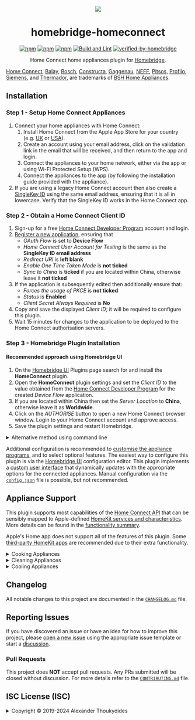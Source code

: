 <p align="center">
  <a href="https://github.com/homebridge/homebridge/wiki/Verified-Plugins"><img src="https://homeconnect.thouky.co.uk/api/images/readme-logo.svg"></a>
</p>
<div align=center>

# homebridge-homeconnect

[![npm](https://badgen.net/npm/v/homebridge-homeconnect)](https://www.npmjs.com/package/homebridge-homeconnect)
[![npm](https://badgen.net/npm/dt/homebridge-homeconnect)](https://www.npmjs.com/package/homebridge-homeconnect)
[![npm](https://badgen.net/npm/dw/homebridge-homeconnect)](https://www.npmjs.com/package/homebridge-homeconnect)
[![Build and Lint](https://github.com/thoukydides/homebridge-homeconnect/actions/workflows/build.yml/badge.svg)](https://github.com/thoukydides/homebridge-homeconnect/actions/workflows/build.yml)
[![verified-by-homebridge](https://badgen.net/badge/homebridge/verified/purple)](https://github.com/homebridge/homebridge/wiki/Verified-Plugins)

Home Connect home appliances plugin for [Homebridge](https://github.com/homebridge/homebridge).

</div>

[Home Connect](https://www.home-connect.com), [Balay](https://www.balay.es/), [Bosch](https://www.bosch-home.com/), [Constructa](https://www.constructa.com/), [Gaggenau](https://www.gaggenau.com/), [NEFF](https://www.neff-home.com/), [Pitsos](https://www.pitsos.gr/), [Profilo](https://www.profilo.com/), [Siemens](https://www.siemens-home.bsh-group.com/), and [Thermador](https://www.thermador.com/), are trademarks of [BSH Home Appliances](https://www.bsh-group.com).

## Installation

### Step 1 - Setup Home Connect Appliances

1. Connect your home appliances with Home Connect:
   1. Install Home Connect from the Apple App Store for your country (e.g. [UK](https://itunes.apple.com/gb/app/home-connect-app/id901397789) or [USA](https://itunes.apple.com/us/app/home-connect-america/id1134525430)).
   1. Create an account using your email address, click on the validation link in the email that will be received, and then return to the app and login.
   1. Connect the appliances to your home network, either via the app or using Wi-Fi Protected Setup (WPS).
   1. Connect the appliances to the app (by following the installation guide provided with the appliance).
1. If you are using a legacy Home Connect account then also create a [SingleKey ID](https://singlekey-id.com/en/sign-up/) using the same email address, ensuring that it is all in lowercase. Verify that the SingleKey ID works in the Home Connect app.

### Step 2 - Obtain a Home Connect Client ID

1. Sign-up for a free [Home Connect Developer Program](https://developer.home-connect.com/user/register) account and login.
1. [Register a new application](https://developer.home-connect.com/applications/add), ensuring that
   * *OAuth Flow* is set to **Device Flow**
   * *Home Connect User Account for Testing* is the same as the **SingleKey ID email address**
   * *Redirect URI* is **left blank**
   * *Enable One Time Token Mode* is **not ticked**
   * *Sync to China* is **ticked** if you are located within China, otherwise leave it **not ticked**
1. If the application is subsequently edited then additionally ensure that:
   * *Forces the usage of PKCE* is **not ticked**
   * *Status* is **Enabled**
   * *Client Secret Always Required* is **No**
1. Copy and save the displayed *Client ID*; it will be required to configure this plugin.
1. Wait 15 minutes for changes to the application to be deployed to the Home Connect authorisation servers.

### Step 3 - Homebridge Plugin Installation

#### Recommended approach using Homebridge UI

1. On the [Homebridge UI](https://github.com/homebridge/homebridge-config-ui-x) Plugins page search for and install the **HomeConnect** plugin.
1. Open the **HomeConnect** plugin settings and set the *Client ID* to the value obtained from the [Home Connect Developer Program](https://developer.home-connect.com/applications) for the created *Device Flow* application.
1. If you are located within China then set the *Server Location* to **China**, otherwise leave it as **Worldwide**.
1. Click on the *AUTHORISE* button to open a new Home Connect browser window. Login to your Home Connect account and approve access.
1. Save the plugin settings and restart Homebridge.

<details>
<summary>Alternative method using command line</summary>

#### Installation using Command Line

1. Install this plugin using: `npm install -g homebridge-homeconnect`
1. Edit `config.json` and add the HomeConnect platform (see example below).
1. Run (or restart) [Homebridge](https://github.com/homebridge/homebridge).
1. The Homebridge log output will include an authorisation URL. Copy the listed URL into a web browser, login to your Home Connect account, and approve access.

#### Example `config.json`
```JSON
{
    "platforms":
    [{
        "platform":     "HomeConnect",
        "clientid":     "0123456789ABCDEF0123456789ABCDEF0123456789ABCDEF0123456789ABCDEF"
    }]
}
```
The `clientid` should be set to the *Client ID* obtained from the [Home Connect Developer Program](https://developer.home-connect.com/applications) for the created *Device Flow* application.
</details>

Additional configuration is recommended to [customise the appliance programs](https://github.com/thoukydides/homebridge-homeconnect/wiki/Programs), and to select optional features. The easiest way to configure this plugin is via the [Homebridge UI](https://github.com/homebridge/homebridge-config-ui-x) configuration editor. This plugin implements a [custom user interface](https://developers.homebridge.io/#/custom-plugin-ui) that dynamically updates with the appropriate options for the connected appliances. Manual configuration via the [`config.json`](https://github.com/thoukydides/homebridge-homeconnect/wiki/config.json) file is possible, but not recommended.

## Appliance Support

This plugin supports most capabilities of the [Home Connect API](https://developer.home-connect.com/) that can be sensibly mapped to Apple-defined [HomeKit services and characteristics](https://github.com/thoukydides/homebridge-homeconnect/wiki/Functionality). More details can be found in the [functionality summary](https://github.com/thoukydides/homebridge-homeconnect/wiki/Functionality).

Apple's Home app does not support all of the features of this plugin. Some [third-party HomeKit apps](https://github.com/thoukydides/homebridge-homeconnect/wiki/HomeKit-Apps) are recommended due to their extra functionality.

<details>
<summary>Cooking Appliances</summary>

  * **CoffeeMaker:**
    <img align="right" width="100px" height="100px" src="https://raw.githubusercontent.com/thoukydides/homebridge-homeconnect/refs/heads/master/src/homebridge-ui/public/images/icon-coffeemaker.svg">
    * Switch on/off, start/stop programs with preset options, and turn cup warmer on/off.
    * Control child lock.
    * Monitor door, program time remaining, remote control, and general operation status.
    * Automation triggers for bean container empty, water tank empty, drip tray full, milk requires cooling, and for when cleaning/descaling is needed.

  * **CookProcessor:**
    <img align="right" width="100px" height="100px" src="https://raw.githubusercontent.com/thoukydides/homebridge-homeconnect/refs/heads/master/src/homebridge-ui/public/images/icon-cookprocessor.svg">
    * Switch on/off.
    * Monitor program time remaining and general operation status.
    * Automation triggers for finished and aborted.

  * **Hob:**
    <img align="right" width="100px" height="100px" src="https://raw.githubusercontent.com/thoukydides/homebridge-homeconnect/refs/heads/master/src/homebridge-ui/public/images/icon-hob.svg">
    * Control alarm clock and child lock.
    * Monitor power, remote control, and general operation status.
    * Automation triggers for finished, alarm clock finished, and preheat finished.

  * **Hood:**
    <img align="right" width="100px" height="100px" src="https://raw.githubusercontent.com/thoukydides/homebridge-homeconnect/refs/heads/master/src/homebridge-ui/public/images/icon-hood.svg">
    * Switch on/off.
    * Switch fan on/off, set fan speed/intensive levels, select boost mode, and select manual/auto mode.
    * Switch functional light on/off, change brightness, and select colour temperature.
    * Switch ambient light on/off, change brightness, and select colour.
    * Monitor remote control and general operation status.
    * Automation triggers for finished, grease filter nearly saturated, and grease filter saturated.

  * **Oven:**
    <img align="right" width="100px" height="100px" src="https://raw.githubusercontent.com/thoukydides/homebridge-homeconnect/refs/heads/master/src/homebridge-ui/public/images/icon-oven.svg">
    * Switch on/off and start/stop programs with preset options.
    * Open or partly open the door.
    * Set sabbath mode.
    * Control alarm clock and child lock.
    * Monitor door, programs, program time remaining, remote control, and general operation status.
    * Automation triggers for finished, aborted, alarm clock finished, fast preheat finished, and regular preheat finished.

  * **WarmingDrawer:**
    <img align="right" width="100px" height="100px" src="https://raw.githubusercontent.com/thoukydides/homebridge-homeconnect/refs/heads/master/src/homebridge-ui/public/images/icon-warmingdrawer.svg">
    * Switch on/off and start/stop programs with preset options.
    * Control child lock.
    * Monitor remote control and general operation status.

</details>
<details>
<summary>Cleaning Appliances</summary>

  * **CleaningRobot:**
    <img align="right" width="100px" height="100px" src="https://raw.githubusercontent.com/thoukydides/homebridge-homeconnect/refs/heads/master/src/homebridge-ui/public/images/icon-cleaningrobot.svg">
    * Switch on/off and start/stop programs with preset options.
    * Monitor battery level, battery charging, dock, and general operation status.
    * Automation triggers for finished, aborted, dust box full, stuck, and lost.

  * **Dishwasher:**
    <img align="right" width="100px" height="100px" src="https://raw.githubusercontent.com/thoukydides/homebridge-homeconnect/refs/heads/master/src/homebridge-ui/public/images/icon-dishwasher.svg">
    * Switch on/off and start/stop programs with preset options.
    * Switch ambient light on/off, change brightness, and select colour.
    * Control child lock.
    * Monitor door, program time remaining, remote control, and general operation status.
    * Automation triggers for finished, aborted, salt supply low, and rinse aid supply low.

  * **Dryer:**
    <img align="right" width="100px" height="100px" src="https://raw.githubusercontent.com/thoukydides/homebridge-homeconnect/refs/heads/master/src/homebridge-ui/public/images/icon-dryer.svg">
    * Start/stop programs with preset options.
    * Control child lock.
    * Monitor power, door, program time remaining, remote control, and general operation status.
    * Automation triggers for finished, aborted, and drying finished.

  * **Washer:**
    <img align="right" width="100px" height="100px" src="https://raw.githubusercontent.com/thoukydides/homebridge-homeconnect/refs/heads/master/src/homebridge-ui/public/images/icon-washer.svg">
    * Start/stop programs with preset options.
    * Control child lock.
    * Monitor power, door, program time remaining, remote control, and general operation status.
    * Automation triggers for finished, aborted, i-Dos 1 fill level low, and i-Dos 2 fill level low.

  * **WasherDryer:**
    <img align="right" width="100px" height="100px" src="https://raw.githubusercontent.com/thoukydides/homebridge-homeconnect/refs/heads/master/src/homebridge-ui/public/images/icon-washerdryer.svg">
    * Start/stop programs with preset options.
    * Control child lock.
    * Monitor power, door, program time remaining, remote control, and general operation status.
    * Automation triggers for finished, aborted, i-Dos 1 fill level low, i-Dos 2 fill level low, and drying finished.

</details>
<details>
<summary>Cooling Appliances</summary>

  * **Freezer / FridgeFreezer / Refrigerator:**
    <img align="right" height="100px" src="https://raw.githubusercontent.com/thoukydides/homebridge-homeconnect/refs/heads/master/src/homebridge-ui/public/images/icon-refrigerator.svg">
    <img align="right" height="100px" src="https://raw.githubusercontent.com/thoukydides/homebridge-homeconnect/refs/heads/master/src/homebridge-ui/public/images/icon-fridgefreezer.svg">
    <img align="right" height="100px" src="https://raw.githubusercontent.com/thoukydides/homebridge-homeconnect/refs/heads/master/src/homebridge-ui/public/images/icon-freezer.svg">
    * Set freezer/refrigerator super, eco, sabbath, refrigerator vacation, refrigerator fresh, and ice dispenser modes.
    * Switch interior/exterior light on/off and change brightness.
    * Open the door.
    * Control child lock.
    * Monitor power and door.
    * Automation triggers for freezer/refrigerator door and freezer temperature alarms.

  * **WineCooler:**
    <img align="right" width="100px" height="100px" src="https://raw.githubusercontent.com/thoukydides/homebridge-homeconnect/refs/heads/master/src/homebridge-ui/public/images/icon-winecooler.svg">
    * Set sabbath mode.
    * Control child lock.
    * Monitor power and door.

</details>

## Changelog

All notable changes to this project are documented in the [`CHANGELOG.md`](CHANGELOG.md) file.

## Reporting Issues
          
If you have discovered an issue or have an idea for how to improve this project, please [open a new issue](https://github.com/thoukydides/homebridge-homeconnect/issues/new/choose) using the appropriate issue template or start a [discussion](https://github.com/thoukydides/homebridge-homeconnect/discussions).

### Pull Requests

This project does **NOT** accept pull requests. Any PRs submitted will be closed without discussion. For more details refer to the [`CONTRIBUTING.md`](https://github.com/thoukydides/.github/blob/master/CONTRIBUTING.md) file.

## ISC License (ISC)

<details>
<summary>Copyright © 2019-2024 Alexander Thoukydides</summary>

> Permission to use, copy, modify, and/or distribute this software for any purpose with or without fee is hereby granted, provided that the above copyright notice and this permission notice appear in all copies.
>
> THE SOFTWARE IS PROVIDED "AS IS" AND THE AUTHOR DISCLAIMS ALL WARRANTIES WITH REGARD TO THIS SOFTWARE INCLUDING ALL IMPLIED WARRANTIES OF MERCHANTABILITY AND FITNESS. IN NO EVENT SHALL THE AUTHOR BE LIABLE FOR ANY SPECIAL, DIRECT, INDIRECT, OR CONSEQUENTIAL DAMAGES OR ANY DAMAGES WHATSOEVER RESULTING FROM LOSS OF USE, DATA OR PROFITS, WHETHER IN AN ACTION OF CONTRACT, NEGLIGENCE OR OTHER TORTIOUS ACTION, ARISING OUT OF OR IN CONNECTION WITH THE USE OR PERFORMANCE OF THIS SOFTWARE.
</details>